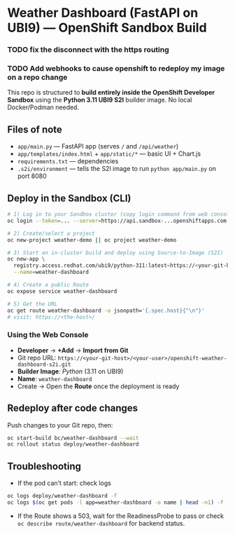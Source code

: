 

# Weather Dashboard (FastAPI on UBI9) — OpenShift Sandbox Build

### TODO   fix the disconnect with the https routing
### TODO   Add webhooks to cause openshift to redeploy my image on a repo change

This repo is structured to **build entirely inside the OpenShift Developer Sandbox** using the **Python 3.11 UBI9 S2I** builder image. No local Docker/Podman 
needed.

## Files of note
- `app/main.py` — FastAPI app (serves `/` and `/api/weather`)
- `app/templates/index.html` + `app/static/*` — basic UI + Chart.js
- `requirements.txt` — dependencies
- `.s2i/environment` — tells the S2I image to run `python app/main.py` on port 8080

## Deploy in the Sandbox (CLI)
```bash
# 1) Log in to your Sandbox cluster (copy login command from web console)
oc login --token=... --server=https://api.sandbox-...openshiftapps.com:6443

# 2) Create/select a project
oc new-project weather-demo || oc project weather-demo

# 3) Start an in-cluster build and deploy using Source-to-Image (S2I)
oc new-app \
  registry.access.redhat.com/ubi9/python-311:latest~https://<your-git-host>/<your-user>/openshift-weather-dashboard-s2i.git \
  --name=weather-dashboard

# 4) Create a public Route
oc expose service weather-dashboard

# 5) Get the URL
oc get route weather-dashboard -o jsonpath='{.spec.host}{"\n"}'
# visit: https://<the-host>/
```

### Using the Web Console
- **Developer** → **+Add** → **Import from Git**  
- Git repo URL: `https://<your-git-host>/<your-user>/openshift-weather-dashboard-s2i.git`  
- **Builder Image**: *Python* (3.11 on UBI9)  
- **Name**: `weather-dashboard`  
- Create → Open the **Route** once the deployment is ready

## Redeploy after code changes
Push changes to your Git repo, then:
```bash
oc start-build bc/weather-dashboard --wait
oc rollout status deploy/weather-dashboard
```

## Troubleshooting
- If the pod can’t start: check logs
```bash
oc logs deploy/weather-dashboard -f
oc logs $(oc get pods -l app=weather-dashboard -o name | head -n1) -f
```
- If the Route shows a 503, wait for the ReadinessProbe to pass or check `oc describe route/weather-dashboard` for backend status.
